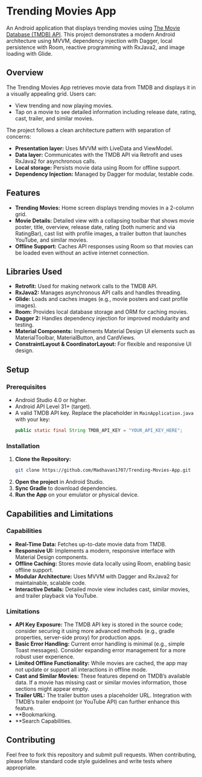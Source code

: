 # Trending Movies App

An Android application that displays trending movies using [The Movie Database (TMDB) API](https://developers.themoviedb.org/3/getting-started/introduction). This project demonstrates a modern Android architecture using MVVM, dependency injection with Dagger, local persistence with Room, reactive programming with RxJava2, and image loading with Glide.


## Overview

The Trending Movies App retrieves movie data from TMDB and displays it in a visually appealing grid. Users can:
- View trending and now playing movies.
- Tap on a movie to see detailed information including release date, rating, cast, trailer, and similar movies.

The project follows a clean architecture pattern with separation of concerns:
- **Presentation layer:** Uses MVVM with LiveData and ViewModel.
- **Data layer:** Communicates with the TMDB API via Retrofit and uses RxJava2 for asynchronous calls.
- **Local storage:** Persists movie data using Room for offline support.
- **Dependency Injection:** Managed by Dagger for modular, testable code.


## Features

- **Trending Movies:** Home screen displays trending movies in a 2-column grid.
- **Movie Details:** Detailed view with a collapsing toolbar that shows movie poster, title, overview, release date, rating (both numeric and via RatingBar), cast list with profile images, a trailer button that launches YouTube, and similar movies.
- **Offline Support:** Caches API responses using Room so that movies can be loaded even without an active internet connection.


## Libraries Used

- **Retrofit:** Used for making network calls to the TMDB API.
- **RxJava2:** Manages asynchronous API calls and handles threading.
- **Glide:** Loads and caches images (e.g., movie posters and cast profile images).
- **Room:** Provides local database storage and ORM for caching movies.
- **Dagger 2:** Handles dependency injection for improved modularity and testing.
- **Material Components:** Implements Material Design UI elements such as MaterialToolbar, MaterialButton, and CardViews.
- **ConstraintLayout & CoordinatorLayout:** For flexible and responsive UI design.


## Setup

### Prerequisites

- Android Studio 4.0 or higher.
- Android API Level 31+ (target).
- A valid TMDB API key. Replace the placeholder in `MainApplication.java` with your key:
  ```java
  public static final String TMDB_API_KEY = "YOUR_API_KEY_HERE";
  ```

### Installation

1. **Clone the Repository:**
   ```bash
   git clone https://github.com/Madhavan1707/Trending-Movies-App.git
   ```
2. **Open the project** in Android Studio.
3. **Sync Gradle** to download dependencies.
4. **Run the App** on your emulator or physical device.


## Capabilities and Limitations

### Capabilities

- **Real-Time Data:** Fetches up-to-date movie data from TMDB.
- **Responsive UI:** Implements a modern, responsive interface with Material Design components.
- **Offline Caching:** Stores movie data locally using Room, enabling basic offline support.
- **Modular Architecture:** Uses MVVM with Dagger and RxJava2 for maintainable, scalable code.
- **Interactive Details:** Detailed movie view includes cast, similar movies, and trailer playback via YouTube.

### Limitations

- **API Key Exposure:** The TMDB API key is stored in the source code; consider securing it using more advanced methods (e.g., gradle properties, server-side proxy) for production apps.
- **Basic Error Handling:** Current error handling is minimal (e.g., simple Toast messages). Consider expanding error management for a more robust user experience.
- **Limited Offline Functionality:** While movies are cached, the app may not update or support all interactions in offline mode.
- **Cast and Similar Movies:** These features depend on TMDB’s available data. If a movie has missing cast or similar movies information, those sections might appear empty.
- **Trailer URL:** The trailer button uses a placeholder URL. Integration with TMDB’s trailer endpoint (or YouTube API) can further enhance this feature.
- **Bookmarking.
- **Search Capabilities.


## Contributing

Feel free to fork this repository and submit pull requests. When contributing, please follow standard code style guidelines and write tests where appropriate.